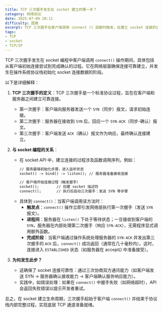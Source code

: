 ```yaml
---
title: TCP 三次握手发生在 socket 建立的哪一步？
category: 网络协议
date: 2025-07-09 20:11
difficulty: 困难
excerpt: TCP 三次握手在客户端调用 connect () 函数时触发，在建立 socket 连接的过程中确保连接可靠建立。
tags:
- TCP
- socket
- TCP/IP
---
```

TCP 三次握手发生在 socket 编程中客户端调用 `connect()` 操作期间，具体包括从客户端初始连接尝试到完成确认的过程。它在网络层面确保连接可靠建立，并发生在操作系统协议栈初始化 socket 连接数据的阶段。

以下是详细解释：
1. **TCP 三次握手的定义**：TCP 三次握手是一个标准协议过程，旨在在客户端和服务器之间建立可靠连接。
   - 第一次握手：客户端向服务器发送一个 `SYN`（同步）报文，请求初始连接。
   - 第二次握手：服务器在接收到 `SYN` 后，回应一个 `SYN-ACK`（同步-确认）报文。
   - 第三次握手：客户端发送 `ACK`（确认）报文作为响应，最终确认连接建立。

2. **与 socket 编程的关系**：
   - 在 socket API 中，建立连接的过程涉及函数调用序列，例如：
     ```markdown
     // 服务器端初始化步骤，进入监听状态
     socket() -> bind() -> listen(); // 服务器准备接收连接
     ```
     ```markdown
     // 客户端开始连接过程（触发握手）
     socket();        // 创建 socket 描述符
     connect();       // 执行后启动三次握手：发送 SYN 等步骤
     ```
   - 具体到 `connect()`：当客户端调用该方法时：
     - **触发点**：`connect()` 操作立即引发网络层执行第一次握手（发送 `SYN` 报文）。
     - **进程间**：服务器在 `listen()` 下处于等待状态；一旦接收到客户端的 `SYN`，服务器在内部处理第二次握手（响应 `SYN-ACK`），无需程序显式调用额外函数。
     - **完成阶段**：当客户端通过操作系统处理服务器的 `SYN-ACK` 并发出第三次握手的 `ACK` 后，`connect()` 成功返回（通常在几十毫秒内）。这时，连接进入 `ESTABLISHED` 状态（如服务器在 accept() 中准备接受）。

3. **为何发生此步？**
   - 这确保了 socket 连接可靠性：通过三次协商双方通讯能力（如客户端发送 SYN -> 服务器确认接收能力 -> 客户端确认服务响应能力）。
   - 实践中，如错误处理：如果在 `connect()` 中握手失败（如网络超时），API 会返回失败错误以提示开发者重试。

总之，在 socket 建立生命周期，三次握手起始于客户端 `connect()` 并结束于协议栈内部完整过程，实现底层 TCP 通道准备就绪。
